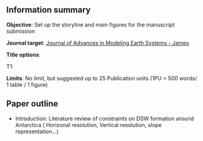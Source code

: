 ## Information summary
**Objective**: Set up the storyline and main figures for the manuscript submission

**Journal target**: [Journal of Advances in Modeling Earth Systems - James](https://agupubs.onlinelibrary.wiley.com/hub/journal/19422466/aims-and-scope/read-full-aims-and-scope)

**Title options**:

T1:

**Limits**: No limit, but suggested up to 25 Publication units (1PU = 500 words/ 1 table / 1 figure)

## Paper outline

- Introduction: Literature review of constraints on DSW formation around Antarctica ( Horizonal resolution, Vertical resolution, slope representation...)
